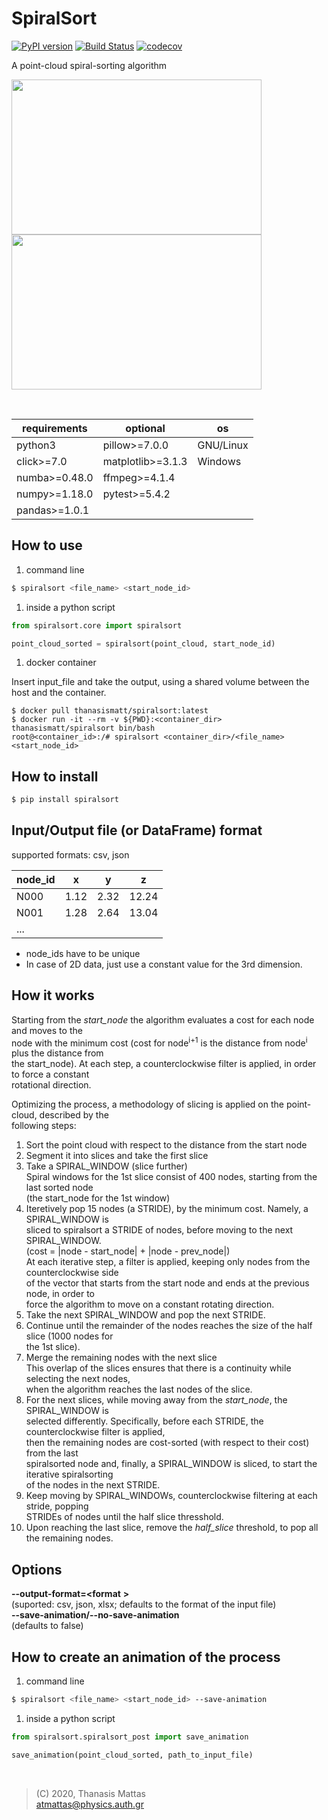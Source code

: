 # SpiralSort

[![PyPI version](https://badge.fury.io/py/spiralsort.svg)](https://badge.fury.io/py/spiralsort)
[![Build Status](https://travis-ci.com/ThanasisMattas/spiralsort.svg?branch=master)](https://travis-ci.com/ThanasisMattas/spiralsort)
[![codecov](https://codecov.io/gh/ThanasisMattas/spiralsort/branch/master/graph/badge.svg)](https://codecov.io/gh/ThanasisMattas/spiralsort)
<br />
<!--
[![GitHub license](https://img.shields.io/github/license/ThanasisMattas/spiralsort)](https://github.com/ThanasisMattas/spiralsort/blob/master/COPYING)
[![Python](https://img.shields.io/pypi/pyversions/spiralsort.svg?style=plastic)](https://badge.fury.io/py/spiralsort)
-->

A point-cloud spiral-sorting algorithm
<br />

<img src="bin/spiralsort_2D.gif" width="400" height="248" /> <img src="bin/spiralsort_3D.gif" width="400" height="248" />

<br />

| requirements        | optional              | os        |
| ------------------- | --------------------- | --------- |
| python3             | pillow>=7.0.0         | GNU/Linux |
| click>=7.0          | matplotlib>=3.1.3     | Windows   |
| numba>=0.48.0       | ffmpeg>=4.1.4         |           |
| numpy>=1.18.0       | pytest>=5.4.2         |           |
| pandas>=1.0.1       |                       |           |

## How to use

1. command line

```bash
$ spiralsort <file_name> <start_node_id>
```

1. inside a python script

```python
from spiralsort.core import spiralsort

point_cloud_sorted = spiralsort(point_cloud, start_node_id)
```

1. docker container

Insert input_file and take the output, using a shared volume between the
host and the container.

```
$ docker pull thanasismatt/spiralsort:latest
$ docker run -it --rm -v ${PWD}:<container_dir> thanasismatt/spiralsort bin/bash
root@<container_id>:/# spiralsort <container_dir>/<file_name> <start_node_id>
```

## How to install

```bash
$ pip install spiralsort
```

## Input/Output file (or DataFrame) format

supported formats: csv, json

| node_id |   x   |   y   |   z   |
| ------- | ----- | ----- | ----- |
| N000    |  1.12 |  2.32 | 12.24 |
| N001    |  1.28 |  2.64 | 13.04 |
| ...

- node_ids have to be unique
- In case of 2D data, just use a constant value for the 3rd dimension.

## How it works

Starting from the *start_node* the algorithm evaluates a cost for each node and
moves to the <br /> node with the minimum cost (cost for node<sup>i+1</sup> is
the distance from node<sup>i</sup> plus the distance from <br /> the
start_node). At each step, a counterclockwise filter is applied, in order to
force a constant <br /> rotational direction.

Optimizing the process, a methodology of slicing is applied on the point-cloud,
described by the <br /> following steps:

1. Sort the point cloud with respect to the distance from the start node
2. Segment it into slices and take the first slice
3. Take a SPIRAL_WINDOW (slice further) <br />
   Spiral windows for the 1st slice consist of 400 nodes, starting from the last
   sorted node <br /> (the start_node for the 1st window)
1. Iteretively pop 15 nodes (a STRIDE), by the minimum cost. Namely, a
   SPIRAL_WINDOW is <br /> sliced to spiralsort a STRIDE of nodes, before moving
   to the next SPIRAL_WINDOW. <br />
   (cost = |node - start_node| + |node - prev_node|) <br />
   At each iterative step, a filter is applied, keeping only nodes from the
   counterclockwise side <br /> of the vector that starts from the start node
   and ends at the previous node, in order to <br /> force the algorithm to move
   on a constant rotating direction.
2. Take the next SPIRAL_WINDOW and pop the next STRIDE. <br />
3. Continue until the remainder of the nodes reaches the size of the
   half slice (1000 nodes for <br /> the 1st slice).
4. Merge the remaining nodes with the next slice <br />
   This overlap of the slices ensures that there is a continuity while
   selecting the next nodes, <br /> when the algorithm reaches the last nodes of
   the slice.
5. For the next slices, while moving away from the *start_node*, the
   SPIRAL_WINDOW is <br /> selected differently. Specifically, before each
   STRIDE, the counterclockwise filter is applied, <br /> then the remaining
   nodes are cost-sorted (with respect to their cost) from the last <br />
   spiralsorted node and, finally, a SPIRAL_WINDOW is sliced, to start the
   iterative spiralsorting <br /> of the nodes in the next STRIDE.
6. Keep moving by SPIRAL_WINDOWs, counterclockwise
   filtering at each stride, popping <br /> STRIDEs of nodes until the half
   slice thresshold.
7.  Upon reaching the last slice, remove the *half_slice* threshold, to
   pop all the remaining nodes.

## Options

**--output-format=<format** **>** <br />
(suported: csv, json, xlsx; defaults to the format of the input
                 file) <br />
**--save-animation/--no-save-animation** <br />
(defaults to false)

## How to create an animation of the process


1. command line

```bash
$ spiralsort <file_name> <start_node_id> --save-animation
```

1. inside a python script

```python
from spiralsort.spiralsort_post import save_animation

save_animation(point_cloud_sorted, path_to_input_file)
```

<br />

> (C) 2020, Thanasis Mattas <br />
> atmattas@physics.auth.gr
